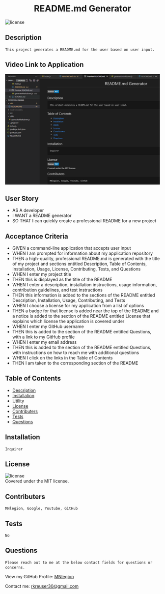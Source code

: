   <h1 align='center'>README.md Generator</h1>

  ![license](https://img.shields.io/badge/license-MIT-informational)

  ## Description
    This project generates a README.md for the user based on user input. 

  ## Video Link to Application
  [![Watch the video](./src/Screenshot%202022-05-08%20194955.png)](https://drive.google.com/file/d/1N_W6vXi3ZjE243yoxDP_JKjyzCDcy6Jf/view)


  ## User Story
  - AS A developer
  - I WANT a README generator
  - SO THAT I can quickly create a professional README for a new project

  ##  Acceptance Criteria
  - GIVEN a command-line application that accepts user input
  - WHEN I am prompted for information about my application repository
  - THEN a high-quality, professional README.md is generated with the title of my project and sections entitled Description, Table of Contents, Installation, Usage, License, Contributing, Tests, and Questions
  - WHEN I enter my project title
  - THEN this is displayed as the title of the README
  - WHEN I enter a description, installation instructions, usage information, contribution guidelines, and test instructions
  - THEN this information is added to the sections of the README entitled Description, Installation, Usage, Contributing, and Tests
  - WHEN I choose a license for my application from a list of options
  - THEN a badge for that license is added near the top of the README and a notice is added to the section of the README entitled License that explains which license the application is covered under
  - WHEN I enter my GitHub username
  - THEN this is added to the section of the README entitled Questions, with a link to my GitHub profile
  - WHEN I enter my email address
  - THEN this is added to the section of the README entitled Questions, with instructions on how to reach me with additional questions
  - WHEN I click on the links in the Table of Contents
  - THEN I am taken to the corresponding section of the README

  ## Table of Contents
  - [Description](#description)
  - [Installation](#install)
  - [Utility](#utility)
  - [License](#license)
  - [Contributers](#contributers)
  - [Tests](#tests)
  - [Questions](#questions)

  ## Installation
    Inquirer

  ## License
  ![license](https://img.shields.io/badge/license-MIT-informational)
  <br />
  Covered under the MIT license.

  ## Contributers
    MNlegion, Google, Youtube, GitHub

  ## Tests
    No

  ## Questions
    Please reach out to me at the below contact fields for questions or concerns. 

  View my GitHub Profile: [MNlegion](https://github.com/MNlegion)

  Contact me: rkreuser30@gmail.com
